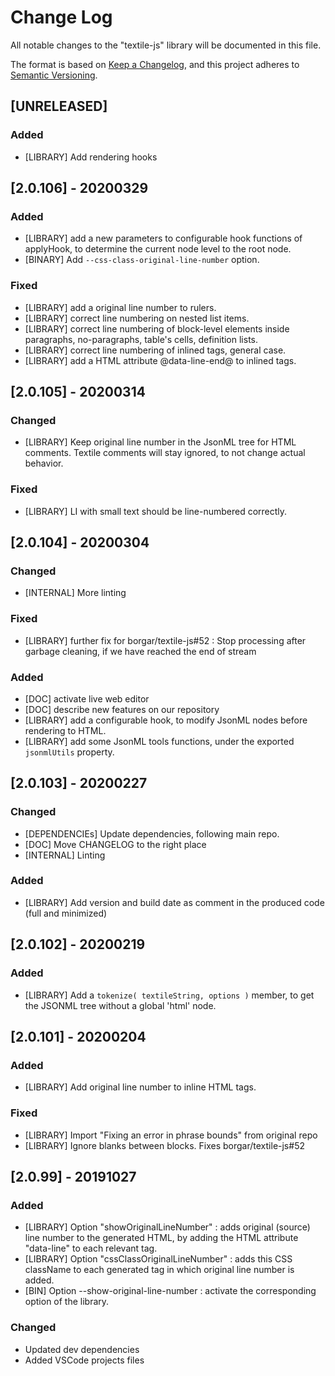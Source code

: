 # Change Log
All notable changes to the "textile-js" library will be documented in this file.

The format is based on [Keep a Changelog](https://keepachangelog.com/en/1.0.0/),
and this project adheres to [Semantic Versioning](https://semver.org/spec/v2.0.0.html).


## [UNRELEASED]
### Added
- [LIBRARY] Add rendering hooks 


## [2.0.106] - 20200329
### Added
- [LIBRARY] add a new parameters to configurable hook functions of applyHook, to determine the current node level to the root node.
- [BINARY] Add `--css-class-original-line-number` option.

### Fixed
- [LIBRARY] add a original line number to rulers.
- [LIBRARY] correct line numbering on nested list items.
- [LIBRARY] correct line numbering of block-level elements inside paragraphs, no-paragraphs, table's cells, definition lists.
- [LIBRARY] correct line numbering of inlined tags, general case.
- [LIBRARY] add a HTML attribute @data-line-end@ to inlined tags.


## [2.0.105] - 20200314
### Changed
- [LIBRARY] Keep original line number in the JsonML tree for HTML comments. Textile comments will stay ignored, to not change actual behavior.

### Fixed
- [LIBRARY] LI with small text should be line-numbered correctly.


## [2.0.104] - 20200304
### Changed
- [INTERNAL] More linting

### Fixed
- [LIBRARY] further fix for borgar/textile-js#52 : Stop processing after garbage cleaning, if we have reached the end of stream

### Added
- [DOC] activate live web editor
- [DOC] describe new features on our repository
- [LIBRARY] add a configurable hook, to modify JsonML nodes before rendering to HTML.
- [LIBRARY] add some JsonML tools functions, under the exported `jsonmlUtils` property.


## [2.0.103] - 20200227
### Changed
- [DEPENDENCIEs] Update dependencies, following main repo.
- [DOC] Move CHANGELOG to the right place
- [INTERNAL] Linting

### Added
- [LIBRARY] Add version and build date as comment in the produced code (full and minimized)


## [2.0.102] - 20200219
### Added
- [LIBRARY] Add a `tokenize( textileString, options )` member, to get the JSONML tree without a global 'html' node.


## [2.0.101] - 20200204
### Added
- [LIBRARY] Add original line number to inline HTML tags.

### Fixed
- [LIBRARY] Import "Fixing an error in phrase bounds" from original repo
- [LIBRARY] Ignore blanks between blocks. Fixes borgar/textile-js#52


## [2.0.99] - 20191027
### Added
- [LIBRARY] Option "showOriginalLineNumber" : adds original (source) line number to the generated HTML, by adding the HTML attribute "data-line" to each relevant tag.
- [LIBRARY] Option "cssClassOriginalLineNumber" : adds this CSS className to each generated tag in which original line number is added.
- [BIN] Option --show-original-line-number : activate the corresponding option of the library.

### Changed
- Updated dev dependencies
- Added VSCode projects files